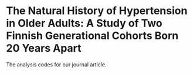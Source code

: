 # The Natural History of Hypertension in Older Adults: A Study of Two Finnish Generational Cohorts Born 20 Years Apart

The analysis codes for our journal article.
